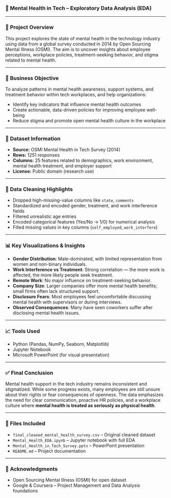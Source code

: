 ### 🧠 Mental Health in Tech – Exploratory Data Analysis (EDA)

---

### 📌 **Project Overview**

This project explores the state of mental health in the technology industry using data from a global survey conducted in 2014 by Open Sourcing Mental Illness (OSMI). The aim is to uncover insights about employee perceptions, workplace policies, treatment-seeking behavior, and stigma related to mental health.

---

### 🎯 **Business Objective**

To analyze patterns in mental health awareness, support systems, and treatment behavior within tech workplaces, and help organizations:

* Identify key indicators that influence mental health outcomes
* Create actionable, data-driven policies for improving employee well-being
* Reduce stigma and promote open mental health culture in the workplace

---

### 📁 **Dataset Information**

* **Source:** OSMI Mental Health in Tech Survey (2014)
* **Rows:** 1251 responses
* **Columns:** 25 features related to demographics, work environment, mental health treatment, and employer support
* **License:** Public domain (research use)

---

### 🧼 **Data Cleaning Highlights**

* Dropped high-missing-value columns like `state`, `comments`
* Standardized and encoded gender, treatment, and work interference fields
* Filtered unrealistic age entries
* Encoded categorical features (Yes/No → 1/0) for numerical analysis
* Filled missing values in key columns (`self_employed`, `work_interfere`)

---

### 📊 **Key Visualizations & Insights**

* **Gender Distribution**: Male-dominated, with limited representation from women and non-binary individuals.
* **Work Interference vs Treatment**: Strong correlation — the more work is affected, the more likely people seek treatment.
* **Remote Work**: No major influence on treatment-seeking behavior.
* **Company Size**: Larger companies offer more mental health benefits; small firms often lack structured support.
* **Disclosure Fears**: Most employees feel uncomfortable discussing mental health with supervisors or during interviews.
* **Observed Consequences**: Many have seen coworkers suffer after disclosing mental health issues.

---

### 📈 **Tools Used**

* Python (Pandas, NumPy, Seaborn, Matplotlib)
* Jupyter Notebook
* Microsoft PowerPoint (for visual presentation)

---

### ✅ **Final Conclusion**

Mental health support in the tech industry remains inconsistent and stigmatized. While some progress exists, many employees are still unsure about their rights or fear consequences of openness. The data emphasizes the need for clear communication, proactive HR policies, and a workplace culture where **mental health is treated as seriously as physical health**.

---

### 📂 **Files Included**

* `final_cleaned_mental_health_survey.csv` – Original cleaned dataset
* `Mental_Health_EDA.ipynb` – Jupyter notebook with full EDA
* `Mental_Health_in_Tech_Survey.pptx` – PowerPoint presentation
* `README.md` – Project documentation

---

### 🤝 **Acknowledgments**

* Open Sourcing Mental Illness (OSMI) for open dataset
* Google & Coursera – Project Management and Data Analysis foundations
